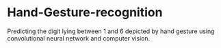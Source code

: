 # Hand-Gesture-recognition
Predicting the digit lying between 1 and 6 depicted by hand gesture using convolutional neural network and computer vision.
